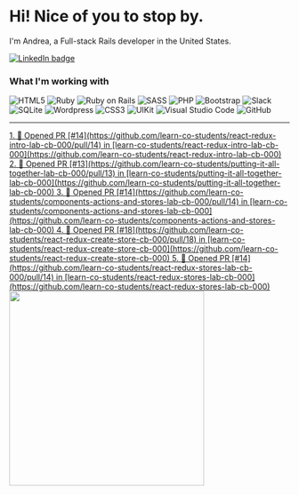 # Hi! Nice of you to stop by.

I'm Andrea, a Full-stack Rails developer in the United States.

<a href="https://linkedin.com/in/andrea-jasper" target="blank"><img align="center" src="https://img.shields.io/badge/LinkedIn-0077B5?style=for-the-badge&logo=linkedin&logoColor=white" alt="LinkedIn badge" /></a>

### What I'm working with
<img alt="HTML5" src="https://img.shields.io/badge/-HTML5-E34F26?style=flat-square&logo=html5&logoColor=white" /> <img alt="Ruby" src="https://img.shields.io/badge/-RUBY-CC342D?style=flat-square&logo=ruby&logoColor=white" />  <img alt="Ruby on Rails" src="https://img.shields.io/badge/-RUBY_ON_RAILS-CC0000?style=flat-square&logo=ruby-on-rails&logoColor=white" /> <img alt="SASS" src="https://img.shields.io/badge/-SASS-CC6699?style=flat-square&logo=sass&logoColor=white" /> <img alt="PHP" src="https://img.shields.io/badge/-PHP-777BB4?style=flat-square&logo=php&logoColor=white" /> <img alt="Bootstrap" src="https://img.shields.io/badge/-BOOTSTRAP-7952B3?style=flat-square&logo=bootstrap&logoColor=white" /> <img alt="Slack" src="https://img.shields.io/badge/-SLACK-4A154B?style=flat-square&logo=slack&logoColor=white" /> <img alt="SQLite" src="https://img.shields.io/badge/-SQLITE-003B57?style=flat-square&logo=sqlite&logoColor=white" /> <img alt="Wordpress" src="https://img.shields.io/badge/-WORDPRESS-21759B?style=flat-square&logo=wordpress&logoColor=white" /> <img alt="CSS3" src="https://img.shields.io/badge/-CSS3-1572B6?style=flat-square&logo=css3&logoColor=white" /> <img alt="UIKit" src="https://img.shields.io/badge/-UIKIT-2396F3?style=flat-square&logo=uikit&logoColor=white" />
<img alt="Visual Studio Code" src="https://img.shields.io/badge/-VISUAL_STUDIO_CODE-2396F3?style=flat-square&logo=visual-studio-code&logoColor=white" /> <img alt="GitHub" src="https://img.shields.io/badge/-GITHUB-181717?style=flat-square&logo=github&logoColor=white" />

---

<p align=left>
  <a href="https://github.com/andreajasper/github-readme-stats" title="Go to Source">
    <!--START_SECTION:activity-->
1. 💪 Opened PR [#14](https://github.com/learn-co-students/react-redux-intro-lab-cb-000/pull/14) in [learn-co-students/react-redux-intro-lab-cb-000](https://github.com/learn-co-students/react-redux-intro-lab-cb-000)
2. 💪 Opened PR [#13](https://github.com/learn-co-students/putting-it-all-together-lab-cb-000/pull/13) in [learn-co-students/putting-it-all-together-lab-cb-000](https://github.com/learn-co-students/putting-it-all-together-lab-cb-000)
3. 💪 Opened PR [#14](https://github.com/learn-co-students/components-actions-and-stores-lab-cb-000/pull/14) in [learn-co-students/components-actions-and-stores-lab-cb-000](https://github.com/learn-co-students/components-actions-and-stores-lab-cb-000)
4. 💪 Opened PR [#18](https://github.com/learn-co-students/react-redux-create-store-cb-000/pull/18) in [learn-co-students/react-redux-create-store-cb-000](https://github.com/learn-co-students/react-redux-create-store-cb-000)
5. 💪 Opened PR [#14](https://github.com/learn-co-students/react-redux-stores-lab-cb-000/pull/14) in [learn-co-students/react-redux-stores-lab-cb-000](https://github.com/learn-co-students/react-redux-stores-lab-cb-000)
<!--END_SECTION:activity-->
    <img width="350" align="center" src="https://github-readme-stats.vercel.app/api?username=andreajasper&show_icons=true&theme=vision-friendly-dark">
  </a>
</p>
